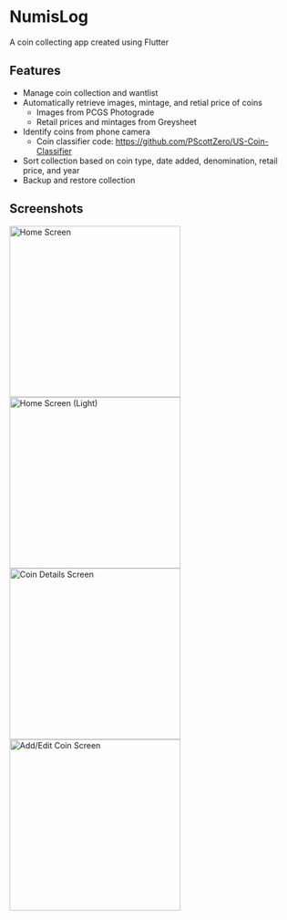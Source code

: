 # NumisLog

A coin collecting app created using Flutter

## Features

- Manage coin collection and wantlist
- Automatically retrieve images, mintage, and retial price of coins
  - Images from PCGS Photograde
  - Retail prices and mintages from Greysheet
- Identify coins from phone camera
  - Coin classifier code: https://github.com/PScottZero/US-Coin-Classifier
- Sort collection based on coin type, date added, denomination, retail price, and year
- Backup and restore collection

## Screenshots

<img src="https://i.imgur.com/CpmEs5B.png" alt="Home Screen" width="300"> <img src="https://i.imgur.com/NPhPnGs.png" alt="Home Screen (Light)" width="300"> <img src="https://i.imgur.com/PMSCZiq.png" alt="Coin Details Screen" width="300"> <img src="https://i.imgur.com/LfPhw1j.png" alt="Add/Edit Coin Screen" width="300">
